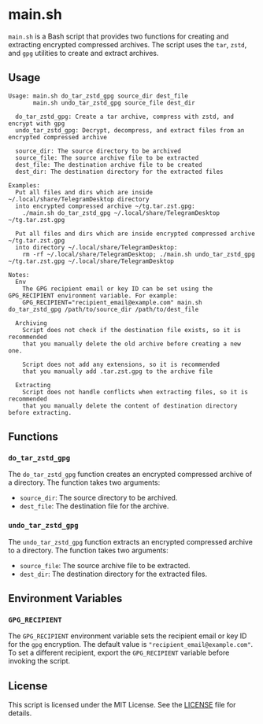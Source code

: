 # main.sh

`main.sh` is a Bash script that provides two functions for creating and extracting encrypted compressed archives. The script uses the `tar`, `zstd`, and `gpg` utilities to create and extract archives.

## Usage

```
Usage: main.sh do_tar_zstd_gpg source_dir dest_file
       main.sh undo_tar_zstd_gpg source_file dest_dir

  do_tar_zstd_gpg: Create a tar archive, compress with zstd, and encrypt with gpg
  undo_tar_zstd_gpg: Decrypt, decompress, and extract files from an encrypted compressed archive

  source_dir: The source directory to be archived
  source_file: The source archive file to be extracted
  dest_file: The destination archive file to be created
  dest_dir: The destination directory for the extracted files

Examples:
  Put all files and dirs which are inside ~/.local/share/TelegramDesktop directory
  into encrypted compressed archive ~/tg.tar.zst.gpg:
    ./main.sh do_tar_zstd_gpg ~/.local/share/TelegramDesktop ~/tg.tar.zst.gpg

  Put all files and dirs which are inside encrypted compressed archive ~/tg.tar.zst.gpg
  into directory ~/.local/share/TelegramDesktop:
    rm -rf ~/.local/share/TelegramDesktop; ./main.sh undo_tar_zstd_gpg ~/tg.tar.zst.gpg ~/.local/share/TelegramDesktop

Notes:
  Env
    The GPG recipient email or key ID can be set using the GPG_RECIPIENT environment variable. For example:
    GPG_RECIPIENT="recipient_email@example.com" main.sh do_tar_zstd_gpg /path/to/source_dir /path/to/dest_file

  Archiving
    Script does not check if the destination file exists, so it is recommended
    that you manually delete the old archive before creating a new one.

    Script does not add any extensions, so it is recommended
    that you manually add .tar.zst.gpg to the archive file

  Extracting
    Script does not handle conflicts when extracting files, so it is recommended
    that you manually delete the content of destination directory before extracting.
```

## Functions

### `do_tar_zstd_gpg`

The `do_tar_zstd_gpg` function creates an encrypted compressed archive of a directory. The function takes two arguments:

- `source_dir`: The source directory to be archived.
- `dest_file`: The destination file for the archive.

### `undo_tar_zstd_gpg`

The `undo_tar_zstd_gpg` function extracts an encrypted compressed archive to a directory. The function takes two arguments:

- `source_file`: The source archive file to be extracted.
- `dest_dir`: The destination directory for the extracted files.

## Environment Variables

### `GPG_RECIPIENT`

The `GPG_RECIPIENT` environment variable sets the recipient email or key ID for the `gpg` encryption. The default value is `"recipient_email@example.com"`. To set a different recipient, export the `GPG_RECIPIENT` variable before invoking the script.

## License

This script is licensed under the MIT License. See the [LICENSE](LICENSE) file for details.
